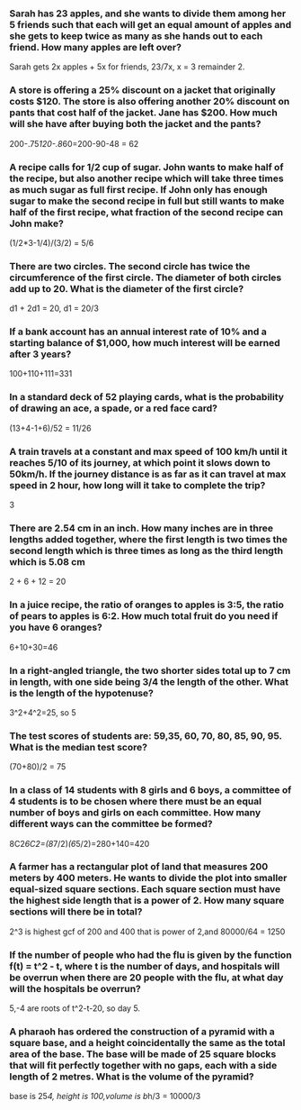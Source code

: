 ### Sarah has 23 apples, and she wants to divide them among her 5 friends such that each will get an equal amount of apples and she gets to keep twice as many as she hands out to each friend.   How many apples are left over?  

Sarah gets 2x apples + 5x for friends, 23/7x, x = 3 remainder 2.


### A store is offering a 25% discount on a jacket that originally costs $120. The store is also offering another 20% discount on pants that cost half of the jacket.  Jane has $200. How much will she have after buying both the jacket and the pants?

200-.75*120-.8*60=200-90-48 = 62

### A recipe calls for 1/2 cup of sugar. John wants to make half of the recipe, but also another recipe which will take three times as much sugar as full first recipe.  If John only has enough sugar to make the second recipe in full but still wants to make half of the first recipe, what fraction of the second recipe can John make?

(1/2*3-1/4)/(3/2) = 5/6


### There are two circles.  The second circle has twice the circumference of the first circle.  The diameter of both circles add up to 20.  What is the diameter of the first circle?

d1 + 2d1 = 20, d1 = 20/3


### If a bank account has an annual interest rate of 10% and a starting balance of $1,000, how much interest will be earned after 3 years?

100+110+111=331


### In a standard deck of 52 playing cards, what is the probability of drawing an ace, a spade, or a red face card? 

(13+4-1+6)/52 = 11/26


### A train travels at a constant and max speed of 100 km/h until it reaches 5/10 of its journey, at which point it slows down to 50km/h.   If the journey distance is as far as it can travel at max speed in 2 hour, how long will it take to complete the trip? 

3

### There are 2.54 cm in an inch. How many inches are in three lengths added together, where the first length is two times the second length which is three times as long as the third  length which is 5.08 cm

2 + 6 + 12 = 20

### In a juice recipe, the ratio of oranges to apples is 3:5, the ratio of pears to apples is 6:2.   How much total fruit do you need if you have 6 oranges?

6+10+30=46


### In a right-angled triangle, the two shorter sides total up to 7 cm in length, with one side being 3/4 the length of the other.  What is the length of the hypotenuse?   

3^2+4^2=25, so 5


### The test scores of students are: 59,35, 60, 70, 80, 85, 90, 95. What is the median test score? 

(70+80)/2 = 75


### In a class of 14 students with 8 girls and 6 boys, a committee of 4 students is to be chosen where there must be an equal number of boys and girls on each committee. How many different ways can the committee be formed?

8C2*6C2=(8*7/2)*(6*5/2)=280+140=420


### A farmer has a rectangular plot of land that measures 200 meters by 400 meters. He wants to divide the plot into smaller equal-sized square sections. Each square section must have the highest side length that is a power of 2. How many square sections will there be in total?   

2^3 is highest gcf of 200 and 400 that is power of 2,and 80000/64 = 1250


### If the number of people who had the flu is given by the function f(t) = t^2 - t, where t is the number of days, and hospitals will be overrun when there are 20 people with the flu, at what day will the hospitals be overrun?  

5,-4 are roots of t^2-t-20, so day 5.


### A pharaoh has ordered the construction of a pyramid with a square base, and a height coincidentally the same as the total area of the base.   The base will be made of 25 square blocks that will fit perfectly together with no gaps, each with a side length of 2 metres.  What is the volume of the pyramid?

base is 25*4, height is 100,volume is b*h/3 = 10000/3






